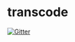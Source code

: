 # transcode

[![Gitter](https://badges.gitter.im/Join%20Chat.svg)](https://gitter.im/RubyOffThe/transcode?utm_source=badge&utm_medium=badge&utm_campaign=pr-badge&utm_content=badge)